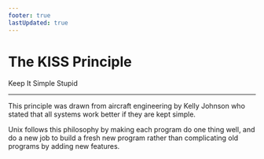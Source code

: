 ```yaml
---
footer: true
lastUpdated: true
---
```


# The KISS Principle

Keep It Simple Stupid

---

This principle was drawn from aircraft engineering by Kelly Johnson who stated that all systems work better if they are kept simple.

Unix follows this philosophy by making each program do one thing well, and do a new job to build a fresh new program rather than complicating old programs by adding new features.

